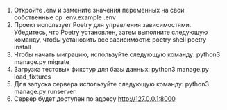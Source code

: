 1. Откройте .env и замените значения переменных на свои собственные
cp .env.example .env
2. Проект использует Poetry для управления зависимостями. Убедитесь, что Poetry установлен, затем выполните следующую команду, чтобы установить все зависимости:
poetry shell
poetry install
3. Чтобы начать миграцию, используйте следующую команду:
python3 manage.py migrate
4. Загрузка тестовых фикстур для базы данных:
python3 manage.py load_fixtures
5. Для запуска сервера используйте следующую команду:
python3 manage.py runserver
6. Сервер будет доступен по адресу http://127.0.0.1:8000
